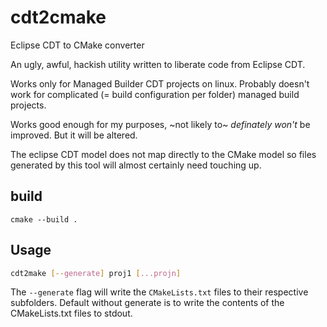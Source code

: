cdt2cmake
=========

Eclipse CDT to CMake converter

An ugly, awful, hackish utility written to liberate code from Eclipse CDT.

Works only for Managed Builder CDT projects on linux. Probably doesn't work for complicated (= build configuration per folder) managed build projects.

Works good enough for my purposes, ~not likely to~ _definately won't_ be improved. But it will be altered.

The eclipse CDT model does not map directly to the CMake model so files generated by this tool will almost certainly need touching up.

## build 
`cmake --build .`

## Usage
```bash
cdt2make [--generate] proj1 [...projn]
```

The `--generate` flag will write the `CMakeLists.txt` files to their respective subfolders. Default without generate is to write the contents of the CMakeLists.txt files to stdout.

